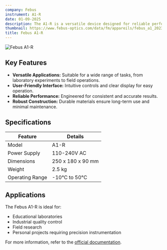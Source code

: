 ```yaml
---
company: Febus
instrument: A1-R
date: 01-09-2025
description: The A1-R is a versatile device designed for reliable performance in various applications. It offers robust features, user-friendly operation, and consistent results, making it suitable for both professional and personal use.
thumbnail: https://www.febus-optics.com/data/fm/appareils/febus_a1_2023.png
title: Febus A1-R
---
```


![Febus A1-R](https://www.febus-optics.com/data/fm/appareils/febus_a1_2023.png)

## Key Features

- **Versatile Applications:** Suitable for a wide range of tasks, from laboratory experiments to field operations.
- **User-Friendly Interface:** Intuitive controls and clear display for easy operation.
- **Reliable Performance:** Engineered for consistent and accurate results.
- **Robust Construction:** Durable materials ensure long-term use and minimal maintenance.

## Specifications

| Feature         | Details                |
|-----------------|-----------------------|
| Model           | A1-R                  |
| Power Supply    | 110-240V AC           |
| Dimensions      | 250 x 180 x 90 mm     |
| Weight          | 2.5 kg                |
| Operating Range | -10°C to 50°C         |

## Applications

The Febus A1-R is ideal for:

- Educational laboratories
- Industrial quality control
- Field research
- Personal projects requiring precision instrumentation

For more information, refer to the [official documentation](https://www.febus.com/a1-r).